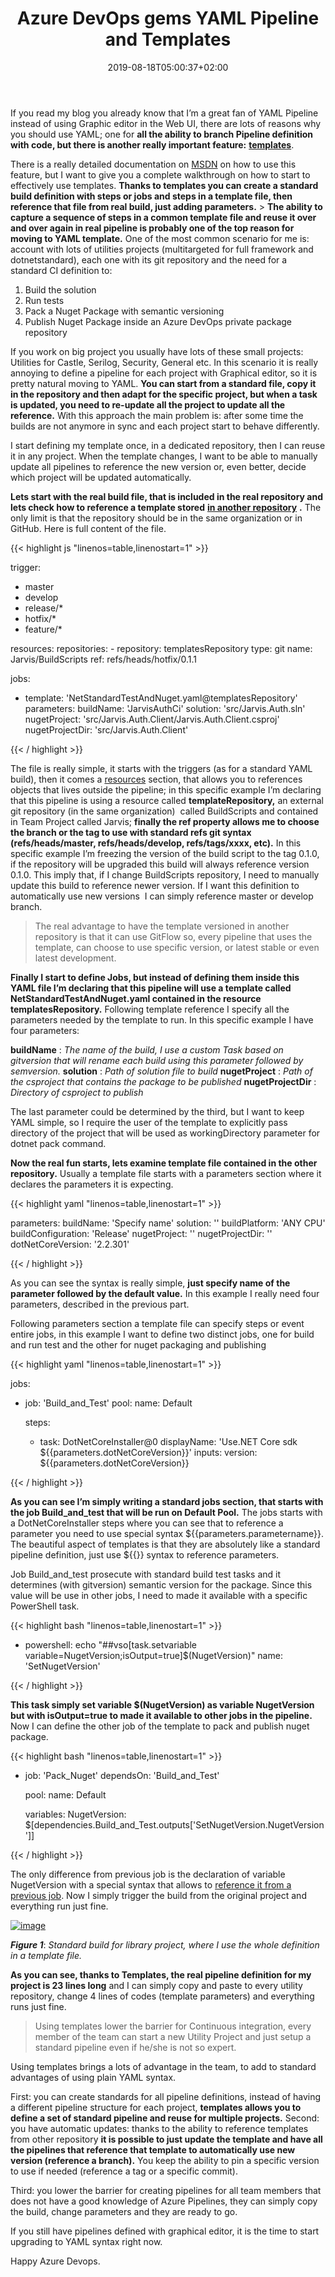 ﻿---
title: "Azure DevOps gems YAML Pipeline and Templates"
description: ""
date: 2019-08-18T05:00:37+02:00
draft: false
tags: [Azure Pipelines,build,Continuos Integration]
categories: [Azure DevOps]
---
If you read my blog you already know that I’m a great fan of YAML Pipeline instead of using Graphic editor in the Web UI, there are lots of reasons why you should use YAML; one for  **all the ability to branch Pipeline definition with code, but there is another really important feature:** [**templates**](https://docs.microsoft.com/en-us/azure/devops/pipelines/process/templates?view=azure-devops).

There is a really detailed documentation on [MSDN](https://docs.microsoft.com/en-us/azure/devops/pipelines/process/templates?view=azure-devops) on how to use this feature, but I want to give you a complete walkthrough on how to start to effectively use templates. **Thanks to templates you can create a standard build definition with steps or jobs and steps in a template file, then reference that file from real build, just adding parameters.** >  **The ability to capture a sequence of steps in a common template file and reuse it over and over again in real pipeline is probably one of the top reason for moving to YAML template.** One of the most common scenario for me is: account with lots of utilities projects (multitargeted for full framework and dotnetstandard), each one with its git repository and the need for a standard CI definition to:

1) Build the solution  
2) Run tests  
3) Pack a Nuget Package with semantic versioning  
4) Publish Nuget Package inside an Azure DevOps private package repository

If you work on big project you usually have lots of these small projects: Utilities for Castle, Serilog, Security, General etc. In this scenario it is really annoying to define a pipeline for each project with Graphical editor, so it is pretty natural moving to YAML.  **You can start from a standard file, copy it in the repository and then adapt for the specific project, but when a task is updated, you need to re-update all the project to update all the reference.** With this approach the main problem is: after some time the builds are not anymore in sync and each project start to behave differently.

I start defining my template once, in a dedicated repository, then I can reuse it in any project. When the template changes, I want to be able to manually update all pipelines to reference the new version or, even better, decide which project will be updated automatically.

 **Lets start with the real build file, that is included in the real repository and lets check how to reference a template stored** [**in another repository**](https://docs.microsoft.com/en-us/azure/devops/pipelines/process/templates?view=azure-devops#using-other-repositories) **.** The only limit is that the repository should be in the same organization or in GitHub. Here is full content of the file.

{{< highlight js "linenos=table,linenostart=1" >}}


trigger:
- master
- develop
- release/*
- hotfix/*
- feature/*

resources:
  repositories:
    - repository: templatesRepository
      type: git
      name: Jarvis/BuildScripts
      ref: refs/heads/hotfix/0.1.1

jobs:

- template: 'NetStandardTestAndNuget.yaml@templatesRepository'
  parameters:
    buildName: 'JarvisAuthCi'
    solution: 'src/Jarvis.Auth.sln'
    nugetProject: 'src/Jarvis.Auth.Client/Jarvis.Auth.Client.csproj'
    nugetProjectDir: 'src/Jarvis.Auth.Client'

{{< / highlight >}}

The file is really simple, it starts with the triggers (as for a standard YAML build), then it comes a [resources](https://docs.microsoft.com/en-us/azure/devops/pipelines/process/resources?view=azure-devops) section, that allows you to references objects that lives outside the pipeline; in this specific example I’m declaring that this pipeline is using a resource called  **templateRepository,** an external git repository (in the same organization)  called BuildScripts and contained in Team Project called Jarvis;  **finally the ref property allows me to choose the branch or the tag to use with standard refs git syntax (refs/heads/master, refs/heads/develop, refs/tags/xxxx, etc).** In this specific example I’m freezing the version of the build script to the tag 0.1.0, if the repository will be upgraded this build will always reference version 0.1.0. This imply that, if I change BuildScripts repository, I need to manually update this build to reference newer version. If I want this definition to automatically use new versions  I can simply reference master or develop branch.

> The real advantage to have the template versioned in another repository is that it can use GitFlow so, every pipeline that uses the template, can choose to use specific version, or latest stable or even latest development.

 **Finally I start to define Jobs, but instead of defining them inside this YAML file I’m declaring that this pipeline will use a template called NetStandardTestAndNuget.yaml contained in the resource templatesRepository.** Following template reference I specify all the parameters needed by the template to run. In this specific example I have four parameters:

 **buildName** : *The name of the build, I use a custom Task based on gitversion that will rename each build using this parameter followed by semversion.* **solution** : *Path of solution file to build* **nugetProject** : *Path of the csproject that contains the package to be published* **nugetProjectDir** : *Directory of csproject to publish*

The last parameter could be determined by the third, but I want to keep YAML simple, so I require the user of the template to explicitly pass directory of the project that will be used as workingDirectory parameter for dotnet pack command.

 **Now the real fun starts, lets examine template file contained in the other repository.** Usually a template file starts with a parameters section where it declares the parameters it is expecting.

{{< highlight yaml "linenos=table,linenostart=1" >}}


parameters:
  buildName: 'Specify name'
  solution: ''
  buildPlatform: 'ANY CPU'
  buildConfiguration: 'Release'
  nugetProject: ''
  nugetProjectDir: ''
  dotNetCoreVersion: '2.2.301'

{{< / highlight >}}

As you can see the syntax is really simple,  **just specify name of the parameter followed by the default value.** In this example I really need four parameters, described in the previous part.

Following parameters section a template file can specify steps or event entire jobs, in this example I want to define two distinct jobs, one for build and run test and the other for nuget packaging and publishing

{{< highlight yaml "linenos=table,linenostart=1" >}}


jobs:

- job: 'Build_and_Test'
  pool:
    name: Default

  steps:
  - task: DotNetCoreInstaller@0
    displayName: 'Use.NET Core sdk ${{parameters.dotNetCoreVersion}}'
    inputs:
      version: ${{parameters.dotNetCoreVersion}}

{{< / highlight >}}

 **As you can see I’m simply writing a standard jobs section, that starts with the job Build\_and\_test that will be run on Default Pool.** The jobs starts with a DotNetCoreInstaller steps where you can see that to reference a parameter you need to use special syntax ${{parameters.parametername}}. The beautiful aspect of templates is that they are absolutely like a standard pipeline definition, just use ${{}} syntax to reference parameters.

Job Build\_and\_test prosecute with standard build test tasks and it determines (with gitversion) semantic version for the package. Since this value will be use in other jobs, I need to made it available with a specific PowerShell task.

{{< highlight bash "linenos=table,linenostart=1" >}}


  - powershell: echo "##vso[task.setvariable variable=NugetVersion;isOutput=true]$(NugetVersion)"
    name: 'SetNugetVersion'

{{< / highlight >}}

 **This task simply set variable $(NugetVersion) as variable NugetVersion but with isOutput=true to made it available to other jobs in the pipeline.** Now I can define the other job of the template to pack and publish nuget package.

{{< highlight bash "linenos=table,linenostart=1" >}}


- job: 'Pack_Nuget'
  dependsOn: 'Build_and_Test'

  pool:
    name: Default

  variables:
    NugetVersion: $[dependencies.Build_and_Test.outputs['SetNugetVersion.NugetVersion']]

{{< / highlight >}}

The only difference from previous job is the declaration of variable NugetVersion with a special syntax that allows to [reference it from a previous job](https://docs.microsoft.com/en-us/azure/devops/pipelines/process/variables?view=azure-devops&amp;tabs=yaml%2Cbatch#set-in-script). Now I simply trigger the build from the original project and everything run just fine.

[![image](https://www.codewrecks.com/blog/wp-content/uploads/2019/08/image_thumb.png "image")](https://www.codewrecks.com/blog/wp-content/uploads/2019/08/image.png)

 ***Figure 1***: *Standard build for library project, where I use the whole definition in a template file.*

 **As you can see, thanks to Templates, the real pipeline definition for my project is 23 lines long** and I can simply copy and paste to every utility repository, change 4 lines of codes (template parameters) and everything runs just fine.

> Using templates lower the barrier for Continuous integration, every member of the team can start a new Utility Project and just setup a standard pipeline even if he/she is not so expert.

Using templates brings a lots of advantage in the team, to add to standard advantages of using plain YAML syntax.

First: you can create standards for all pipeline definitions, instead of having a different pipeline structure for each project,  **templates allows you to define a set of standard pipeline and reuse for multiple projects.** Second: you have automatic updates: thanks to the ability to reference templates from other repository  **it is possible to just update the template and have all the pipelines that reference that template to automatically use new version (reference a branch).** You keep the ability to pin a specific version to use if needed (reference a tag or a specific commit).

Third: you lower the barrier for creating pipelines for all team members that does not have a good knowledge of Azure Pipelines, they can simply copy the build, change parameters and they are ready to go.

If you still have pipelines defined with graphical editor, it is the time to start upgrading to YAML syntax right now.

Happy Azure Devops.
